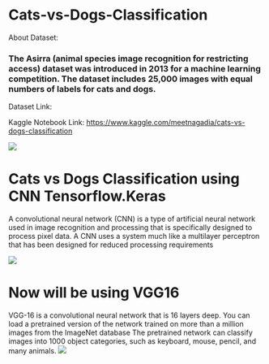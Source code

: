 # Cats-vs-Dogs-Classification

About Dataset:
### The Asirra (animal species image recognition for restricting access) dataset was introduced in 2013 for a machine learning competition. The dataset includes 25,000 images with equal numbers of labels for cats and dogs.

Dataset Link:  

Kaggle Notebook Link: https://www.kaggle.com/meetnagadia/cats-vs-dogs-classification


![](https://www.kaggleusercontent.com/kf/84962504/eyJhbGciOiJkaXIiLCJlbmMiOiJBMTI4Q0JDLUhTMjU2In0..83SpwiV7tLNhw2aWxKqFSg.pj5PqpFGwCLyalp6sgJWgsYMnqWGu69N7C_UT02tsVb8JIC83_c5rvaoNAcFymO1P3N9sWilQeegPHWFZUOd_kzaBgafUX4DxwTa1I0VLPSsEHzgmIxpoQgpXgKMzMqMHhyBd1Ow3hgebQdr4oNoKojhHk-EdGZ7c58J6XcM_9G4hyZVXX8NShtBYr5qT1Q7Xw9IGpTXpa57btefcuP50liCk1pLex4v0IK7qnG6zx7n--k6vZ5lgLOBOq8cY9caUV8Sf6JnHOHmHfZBieJL9z0bkT1sv-I60q8Uqulp2dpKVnIFDGNchjg9TH4Pkn7AjjvyLt7pnQPw-PmiWrezKBvQKQ8B5ZCFVeV6IQA9HXZZ7T3pg0towpnLCP7f019QDofHyXftl9JpcqczaFv3KWzLRsnrKmoEB6Yg8yu52b95O4zcVJlGSIQh0tlIEBMiNAzKTR2KhyM3aZBAx9UcU-d4Yh3Gb2y6rUUtkWD_JpCjqJrcKp3EqfHl4UhdvHZ-gx3at0i09pQHSE5KgMEmm9DvnJ-x7pWUDTe6n7Nx4iCyGxX_5tkInChQ8D6lvC_p1nuJ1ScdRlBzLigtY-9NpKhmmI7dsUG9dqVUl6JgM95LYxgwbM36lljLlztwwKSMaHo3-_OmOoU-2x7n6Bd9oI9IrRMn0LYivK1ztE4wEAA._7iUwDRkPZuie3ILYxzD1g/__results___files/__results___32_0.png)


# Cats vs Dogs Classification using CNN Tensorflow.Keras
A convolutional neural network (CNN) is a type of artificial neural network used in image recognition and processing that is specifically designed to process pixel data. A CNN uses a system much like a multilayer perceptron that has been designed for reduced processing requirements

![](https://media.geeksforgeeks.org/wp-content/uploads/cat-vs-dog.jpg)


# Now will be using VGG16
VGG-16 is a convolutional neural network that is 16 layers deep. You can load a pretrained version of the network trained on more than a million images from the ImageNet database The pretrained network can classify images into 1000 object categories, such as keyboard, mouse, pencil, and many animals.
![](https://media.geeksforgeeks.org/wp-content/uploads/20200219152327/conv-layers-vgg16.jpg)
